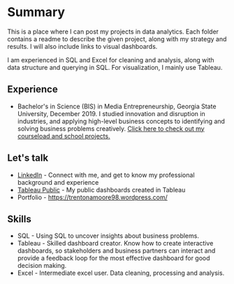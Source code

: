 # Summary

This is a place where I can post my projects in data analytics. Each folder contains a readme to describe the given project, along with my strategy and results. I will also include links to visual dashboards.

I am experienced in SQL and Excel for cleaning and analysis, along with data structure and querying in SQL.
For visualization, I mainly use Tableau.

## Experience
* Bachelor's in Science (BIS) in Media Entrepreneurship, Georgia State University, December 2019. I studied innovation and disruption in industries, and applying high-level business concepts to identifying and solving business problems creatively. [Click here to check out my courseload and school projects.](https://wordpress.com/page/trentonamoore98.wordpress.com/235)



## Let's talk

* [LinkedIn](https://www.linkedin.com/in/tmtrentmoore/) - Connect with me, and get to know my professional background and experience
* [Tableau Public](https://public.tableau.com/profile/trenton.moore4482#!/?newProfile=&activeTab=0) - My public dashboards created in Tableau
* Portfolio - https://trentonamoore98.wordpress.com/

## Skills

* SQL - Using SQL to uncover insights about business problems.
* Tableau - Skilled dashboard creator. Know how to create interactive dashboards, so stakeholders and business partners can interact and provide a feedback loop for the most effective dashboard for good decision making.
* Excel - Intermediate excel user. Data cleaning, processing and analysis. 
